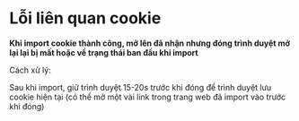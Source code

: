 # Lỗi liên quan cookie

**Khi import cookie thành công, mở lên đã nhận nhưng đóng trình duyệt mở lại lại bị mất hoặc về trạng thái ban đầu khi import**

Cách xử lý:

Sau khi import, giữ trình duyệt 15-20s trước khi đóng để trình duyệt lưu cookie hiện tại (có thể mở một vài link trong trang web đã import vào trước khi đóng)

